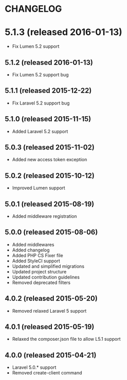# CHANGELOG

# 5.1.3 (released 2016-01-13)

- Fix Lumen 5.2 support

## 5.1.2 (released 2016-01-13)

- Fix Lumen 5.2 support bug

## 5.1.1 (released 2015-12-22)

- Fix Laravel 5.2 support bug

## 5.1.0 (released 2015-11-15)

- Added Laravel 5.2 support

## 5.0.3 (released 2015-11-02)

- Added new access token exception

## 5.0.2 (released 2015-10-12)

- Improved Lumen support

## 5.0.1 (released 2015-08-19)

- Added middleware registration

## 5.0.0 (released 2015-08-06)

- Added middlewares
- Added changelog
- Added PHP CS Fixer file
- Added StyleCI support
- Updated and simplified migrations
- Updated project structure
- Updated contribution guidelines
- Removed deprecated filters

## 4.0.2 (released 2015-05-20)

- Removed relaxed Laravel 5 support

## 4.0.1 (released 2015-05-19)

- Relaxed the composer.json file to allow L5.1 support

## 4.0.0 (released 2015-04-21)

- Laravel 5.0.* support
- Removed create-client command
